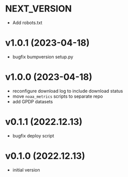 # NEXT_VERSION

* Add robots.txt

# v1.0.1 (2023-04-18)

* bugfix bumpversion setup.py

# v1.0.0 (2023-04-18)

* reconfigure download log to include download status
* move `noaa_metrics` scripts to separate repo
* add GPDP datasets

# v0.1.1 (2022.12.13)

* bugfix deploy script

# v0.1.0 (2022.12.13)

* initial version
